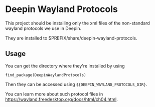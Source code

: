 # Deepin Wayland Protocols

This project should be installing only the xml files of the non-standard wayland
protocols we use in Deepin.

They are installed to $PREFIX/share/deepin-wayland-protocols.

## Usage
You can get the directory where they're installed by using

    find_package(DeepinWaylandProtocols)

Then they can be accessed using `${DEEPIN_WAYLAND_PROTOCOLS_DIR}`.

You can learn more about such protocol files in
https://wayland.freedesktop.org/docs/html/ch04.html.
